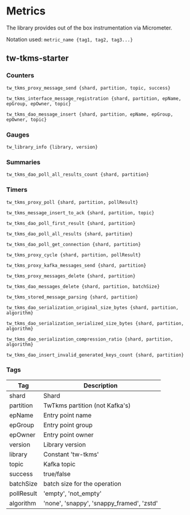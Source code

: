 # Metrics

The library provides out of the box instrumentation via Micrometer.

Notation used: `metric_name {tag1, tag2, tag3...}`

## tw-tkms-starter

### Counters

`tw_tkms_proxy_message_send {shard, partition, topic, success}`

`tw_tkms_interface_message_registration {shard, partition, epName, epGroup, epOwner, topic}`

`tw_tkms_dao_message_insert {shard, partition, epName, epGroup, epOwner, topic} `

### Gauges

`tw_library_info {library, version}`

### Summaries

`tw_tkms_dao_poll_all_results_count {shard, partition}`

### Timers

`tw_tkms_proxy_poll {shard, partition, pollResult}`

`tw_tkms_message_insert_to_ack {shard, partition, topic}`

`tw_tkms_dao_poll_first_result {shard, partition}`

`tw_tkms_dao_poll_all_results {shard, partition}`

`tw_tkms_dao_poll_get_connection {shard, partition}`

`tw_tkms_proxy_cycle {shard, partition, pollResult}`

`tw_tkms_proxy_kafka_messages_send {shard, partition}`

`tw_tkms_proxy_messages_delete {shard, partition}`

`tw_tkms_dao_messages_delete {shard, partition, batchSize}`

`tw_tkms_stored_message_parsing {shard, partition}`

`tw_tkms_dao_serialization_original_size_bytes {shard, partition, algorithm}`

`tw_tkms_dao_serialization_serialized_size_bytes {shard, partition, algorithm}`

`tw_tkms_dao_serialization_compression_ratio {shard, partition, algorithm}`

`tw_tkms_dao_insert_invalid_generated_keys_count {shard, partition}`

### Tags

| Tag          | Description                                                               |
|--------------|---------------------------------------------------------------------------|
| shard        | Shard                                                                     |
| partition    | TwTkms partition (not Kafka's)                                            |
| epName       | Entry point name                                                          |
| epGroup      | Entry point group                                                         |
| epOwner      | Entry point owner                                                         |
| version      | Library version                                                           |
| library      | Constant 'tw-tkms'                                                        |
| topic        | Kafka topic                                                               |
| success      | true/false                                                                |
| batchSize    | batch size for the operation                                              |
| pollResult   | 'empty', 'not_empty'                                                      |
| algorithm    | 'none', 'snappy', 'snappy_framed', 'zstd'                                 |
